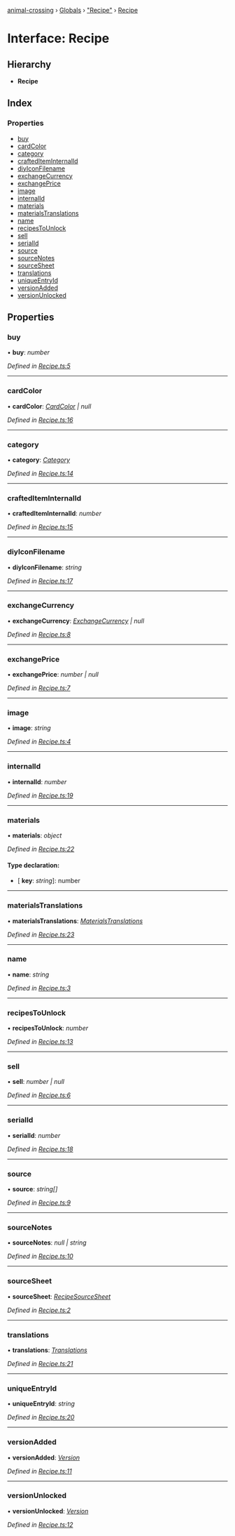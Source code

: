 [animal-crossing](../README.md) › [Globals](../globals.md) › ["Recipe"](../modules/_recipe_.md) › [Recipe](_recipe_.recipe.md)

# Interface: Recipe

## Hierarchy

* **Recipe**

## Index

### Properties

* [buy](_recipe_.recipe.md#buy)
* [cardColor](_recipe_.recipe.md#cardcolor)
* [category](_recipe_.recipe.md#category)
* [craftedItemInternalId](_recipe_.recipe.md#craftediteminternalid)
* [diyIconFilename](_recipe_.recipe.md#diyiconfilename)
* [exchangeCurrency](_recipe_.recipe.md#exchangecurrency)
* [exchangePrice](_recipe_.recipe.md#exchangeprice)
* [image](_recipe_.recipe.md#image)
* [internalId](_recipe_.recipe.md#internalid)
* [materials](_recipe_.recipe.md#materials)
* [materialsTranslations](_recipe_.recipe.md#materialstranslations)
* [name](_recipe_.recipe.md#name)
* [recipesToUnlock](_recipe_.recipe.md#recipestounlock)
* [sell](_recipe_.recipe.md#sell)
* [serialId](_recipe_.recipe.md#serialid)
* [source](_recipe_.recipe.md#source)
* [sourceNotes](_recipe_.recipe.md#sourcenotes)
* [sourceSheet](_recipe_.recipe.md#sourcesheet)
* [translations](_recipe_.recipe.md#translations)
* [uniqueEntryId](_recipe_.recipe.md#uniqueentryid)
* [versionAdded](_recipe_.recipe.md#versionadded)
* [versionUnlocked](_recipe_.recipe.md#versionunlocked)

## Properties

###  buy

• **buy**: *number*

*Defined in [Recipe.ts:5](https://github.com/Norviah/animal-crossing/blob/738a792/module/types/Recipe.ts#L5)*

___

###  cardColor

• **cardColor**: *[CardColor](../enums/_recipe_.cardcolor.md) | null*

*Defined in [Recipe.ts:16](https://github.com/Norviah/animal-crossing/blob/738a792/module/types/Recipe.ts#L16)*

___

###  category

• **category**: *[Category](../enums/_recipe_.category.md)*

*Defined in [Recipe.ts:14](https://github.com/Norviah/animal-crossing/blob/738a792/module/types/Recipe.ts#L14)*

___

###  craftedItemInternalId

• **craftedItemInternalId**: *number*

*Defined in [Recipe.ts:15](https://github.com/Norviah/animal-crossing/blob/738a792/module/types/Recipe.ts#L15)*

___

###  diyIconFilename

• **diyIconFilename**: *string*

*Defined in [Recipe.ts:17](https://github.com/Norviah/animal-crossing/blob/738a792/module/types/Recipe.ts#L17)*

___

###  exchangeCurrency

• **exchangeCurrency**: *[ExchangeCurrency](../enums/_recipe_.exchangecurrency.md) | null*

*Defined in [Recipe.ts:8](https://github.com/Norviah/animal-crossing/blob/738a792/module/types/Recipe.ts#L8)*

___

###  exchangePrice

• **exchangePrice**: *number | null*

*Defined in [Recipe.ts:7](https://github.com/Norviah/animal-crossing/blob/738a792/module/types/Recipe.ts#L7)*

___

###  image

• **image**: *string*

*Defined in [Recipe.ts:4](https://github.com/Norviah/animal-crossing/blob/738a792/module/types/Recipe.ts#L4)*

___

###  internalId

• **internalId**: *number*

*Defined in [Recipe.ts:19](https://github.com/Norviah/animal-crossing/blob/738a792/module/types/Recipe.ts#L19)*

___

###  materials

• **materials**: *object*

*Defined in [Recipe.ts:22](https://github.com/Norviah/animal-crossing/blob/738a792/module/types/Recipe.ts#L22)*

#### Type declaration:

* \[ **key**: *string*\]: number

___

###  materialsTranslations

• **materialsTranslations**: *[MaterialsTranslations](_recipe_.materialstranslations.md)*

*Defined in [Recipe.ts:23](https://github.com/Norviah/animal-crossing/blob/738a792/module/types/Recipe.ts#L23)*

___

###  name

• **name**: *string*

*Defined in [Recipe.ts:3](https://github.com/Norviah/animal-crossing/blob/738a792/module/types/Recipe.ts#L3)*

___

###  recipesToUnlock

• **recipesToUnlock**: *number*

*Defined in [Recipe.ts:13](https://github.com/Norviah/animal-crossing/blob/738a792/module/types/Recipe.ts#L13)*

___

###  sell

• **sell**: *number | null*

*Defined in [Recipe.ts:6](https://github.com/Norviah/animal-crossing/blob/738a792/module/types/Recipe.ts#L6)*

___

###  serialId

• **serialId**: *number*

*Defined in [Recipe.ts:18](https://github.com/Norviah/animal-crossing/blob/738a792/module/types/Recipe.ts#L18)*

___

###  source

• **source**: *string[]*

*Defined in [Recipe.ts:9](https://github.com/Norviah/animal-crossing/blob/738a792/module/types/Recipe.ts#L9)*

___

###  sourceNotes

• **sourceNotes**: *null | string*

*Defined in [Recipe.ts:10](https://github.com/Norviah/animal-crossing/blob/738a792/module/types/Recipe.ts#L10)*

___

###  sourceSheet

• **sourceSheet**: *[RecipeSourceSheet](../enums/_recipe_.recipesourcesheet.md)*

*Defined in [Recipe.ts:2](https://github.com/Norviah/animal-crossing/blob/738a792/module/types/Recipe.ts#L2)*

___

###  translations

• **translations**: *[Translations](_recipe_.translations.md)*

*Defined in [Recipe.ts:21](https://github.com/Norviah/animal-crossing/blob/738a792/module/types/Recipe.ts#L21)*

___

###  uniqueEntryId

• **uniqueEntryId**: *string*

*Defined in [Recipe.ts:20](https://github.com/Norviah/animal-crossing/blob/738a792/module/types/Recipe.ts#L20)*

___

###  versionAdded

• **versionAdded**: *[Version](../enums/_recipe_.version.md)*

*Defined in [Recipe.ts:11](https://github.com/Norviah/animal-crossing/blob/738a792/module/types/Recipe.ts#L11)*

___

###  versionUnlocked

• **versionUnlocked**: *[Version](../enums/_recipe_.version.md)*

*Defined in [Recipe.ts:12](https://github.com/Norviah/animal-crossing/blob/738a792/module/types/Recipe.ts#L12)*
